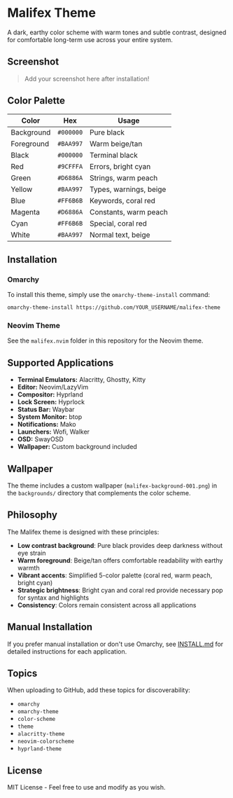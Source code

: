 # Malifex Theme

A dark, earthy color scheme with warm tones and subtle contrast, designed for comfortable long-term use across your entire system.

## Screenshot

> Add your screenshot here after installation!

## Color Palette

| Color      | Hex       | Usage                          |
|------------|-----------|--------------------------------|
| Background | `#000000` | Pure black                     |
| Foreground | `#BAA997` | Warm beige/tan                 |
| Black      | `#000000` | Terminal black                 |
| Red        | `#9CFFFA` | Errors, bright cyan            |
| Green      | `#D6886A` | Strings, warm peach            |
| Yellow     | `#BAA997` | Types, warnings, beige         |
| Blue       | `#FF6B6B` | Keywords, coral red            |
| Magenta    | `#D6886A` | Constants, warm peach          |
| Cyan       | `#FF6B6B` | Special, coral red             |
| White      | `#BAA997` | Normal text, beige             |

## Installation

### Omarchy

To install this theme, simply use the `omarchy-theme-install` command:

```bash
omarchy-theme-install https://github.com/YOUR_USERNAME/malifex-theme
```

### Neovim Theme

See the `malifex.nvim` folder in this repository for the Neovim theme.

## Supported Applications

- **Terminal Emulators:** Alacritty, Ghostty, Kitty
- **Editor:** Neovim/LazyVim  
- **Compositor:** Hyprland
- **Lock Screen:** Hyprlock
- **Status Bar:** Waybar
- **System Monitor:** btop
- **Notifications:** Mako
- **Launchers:** Wofi, Walker
- **OSD:** SwayOSD
- **Wallpaper:** Custom background included

## Wallpaper

The theme includes a custom wallpaper (`malifex-background-001.png`) in the `backgrounds/` directory that complements the color scheme.

## Philosophy

The Malifex theme is designed with these principles:

- **Low contrast background**: Pure black provides deep darkness without eye strain
- **Warm foreground**: Beige/tan offers comfortable readability with earthy warmth  
- **Vibrant accents**: Simplified 5-color palette (coral red, warm peach, bright cyan)
- **Strategic brightness**: Bright cyan and coral red provide necessary pop for syntax and highlights
- **Consistency**: Colors remain consistent across all applications

## Manual Installation

If you prefer manual installation or don't use Omarchy, see [INSTALL.md](INSTALL.md) for detailed instructions for each application.

## Topics

When uploading to GitHub, add these topics for discoverability:
- `omarchy`
- `omarchy-theme`
- `color-scheme`
- `theme`
- `alacritty-theme`
- `neovim-colorscheme`
- `hyprland-theme`

## License

MIT License - Feel free to use and modify as you wish.
